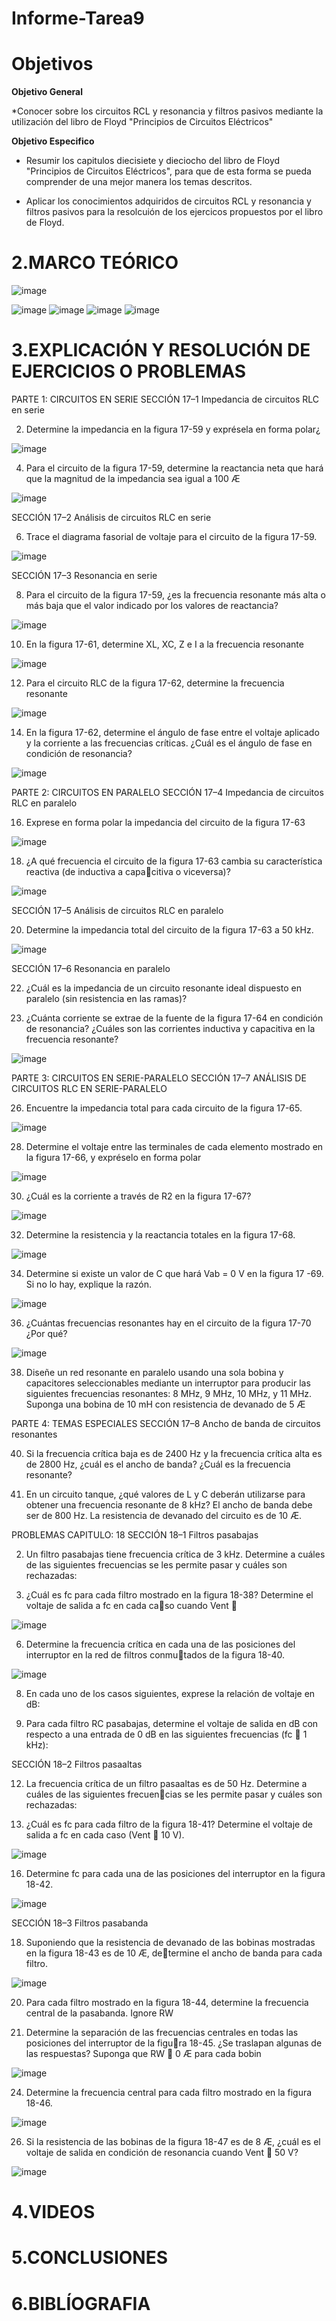 # Informe-Tarea9
# **Objetivos**
**Objetivo General**

*Conocer sobre los circuitos RCL y resonancia y filtros pasivos mediante la utilización del libro de Floyd "Principios de Circuitos Eléctricos"

**Objetivo Especifico**

* Resumir los capitulos diecisiete y dieciocho del libro de Floyd "Principios de Circuitos Eléctricos", para que de esta forma se pueda comprender de una mejor manera los temas descritos.

* Aplicar los conocimientos adquiridos de circuitos RCL y resonancia y filtros pasivos para la resolcuión de los ejercicos propuestos por el libro de Floyd.


# **2.MARCO TEÓRICO**
![image](https://user-images.githubusercontent.com/105617383/187311633-1e485ff2-5e86-4baf-9bc7-a0b9eeabfa9c.png)

![image](https://user-images.githubusercontent.com/105617383/187306937-42ff63a6-642f-4129-9494-62c766072759.png)
![image](https://user-images.githubusercontent.com/105617383/187306948-cc1f97fd-ed5c-4689-9230-a778bc09367f.png)
![image](https://user-images.githubusercontent.com/105617383/187306961-8c834790-ea78-4c23-afe6-5c380b41b74f.png)
![image](https://user-images.githubusercontent.com/105617383/187306973-da56c181-89b5-40b3-a4ca-fde1cdb443e4.png)


# **3.EXPLICACIÓN Y RESOLUCIÓN DE EJERCICIOS O PROBLEMAS**

PARTE 1: CIRCUITOS EN SERIE
SECCIÓN 17–1 Impedancia de circuitos RLC en serie

2. Determine la impedancia en la figura 17-59 y exprésela en forma polar¿

![image](https://user-images.githubusercontent.com/105617383/187316099-14513cfc-1005-45fc-8e5c-f21064d5ce66.png)

4. Para el circuito de la figura 17-59, determine la reactancia neta que hará que la magnitud de la impedancia sea igual a 100 Æ

![image](https://user-images.githubusercontent.com/105617383/187316099-14513cfc-1005-45fc-8e5c-f21064d5ce66.png)

SECCIÓN 17–2 Análisis de circuitos RLC en serie

6. Trace el diagrama fasorial de voltaje para el circuito de la figura 17-59.

![image](https://user-images.githubusercontent.com/105617383/187316099-14513cfc-1005-45fc-8e5c-f21064d5ce66.png)

SECCIÓN 17–3 Resonancia en serie

8. Para el circuito de la figura 17-59, ¿es la frecuencia resonante más alta o más baja que el valor indicado por los valores de reactancia?

![image](https://user-images.githubusercontent.com/105617383/187316099-14513cfc-1005-45fc-8e5c-f21064d5ce66.png)

10. En la figura 17-61, determine XL, XC, Z e I a la frecuencia resonante

![image](https://user-images.githubusercontent.com/105617383/187316246-b04db508-1dc0-40bf-bd38-e01023aad1f7.png)

12. Para el circuito RLC de la figura 17-62, determine la frecuencia resonante

![image](https://user-images.githubusercontent.com/105617383/187316293-73e6f715-25c6-4dd4-a369-4f5881a2c7be.png)

14. En la figura 17-62, determine el ángulo de fase entre el voltaje aplicado y la corriente a las frecuencias críticas. ¿Cuál es el ángulo de fase en condición de resonancia?

![image](https://user-images.githubusercontent.com/105617383/187316340-a48ab33f-d0ea-4572-8d88-832e2f3e8d29.png)

PARTE 2: CIRCUITOS EN PARALELO
SECCIÓN 17–4 Impedancia de circuitos RLC en paralelo 

16. Exprese en forma polar la impedancia del circuito de la figura 17-63

![image](https://user-images.githubusercontent.com/105617383/187316392-3cbdd608-21a4-4318-8c7b-a82646f4ba90.png)

18. ¿A qué frecuencia el circuito de la figura 17-63 cambia su característica reactiva (de inductiva a capacitiva o viceversa)?

![image](https://user-images.githubusercontent.com/105617383/187316392-3cbdd608-21a4-4318-8c7b-a82646f4ba90.png)

SECCIÓN 17–5 Análisis de circuitos RLC en paralelo

20. Determine la impedancia total del circuito de la figura 17-63 a 50 kHz. 

![image](https://user-images.githubusercontent.com/105617383/187316392-3cbdd608-21a4-4318-8c7b-a82646f4ba90.png)

SECCIÓN 17–6 Resonancia en paralelo

22. ¿Cuál es la impedancia de un circuito resonante ideal dispuesto en paralelo (sin resistencia en las ramas)?

24. ¿Cuánta corriente se extrae de la fuente de la figura 17-64 en condición de resonancia? ¿Cuáles son las
corrientes inductiva y capacitiva en la frecuencia resonante?

![image](https://user-images.githubusercontent.com/105617383/187316523-10544731-0168-47a3-ad02-a3ae3d1a1286.png)

PARTE 3: CIRCUITOS EN SERIE-PARALELO
SECCIÓN 17–7 ANÁLISIS DE CIRCUITOS RLC EN SERIE-PARALELO

26. Encuentre la impedancia total para cada circuito de la figura 17-65.

![image](https://user-images.githubusercontent.com/105617383/187316597-1082f6fd-32d0-4118-8163-2d2ff8c28c0a.png)

28. Determine el voltaje entre las terminales de cada elemento mostrado en la figura 17-66, y expréselo en forma polar

![image](https://user-images.githubusercontent.com/105617383/187316645-684bb2cf-2479-49f0-b43e-e1b5777e7d84.png)

30. ¿Cuál es la corriente a través de R2 en la figura 17-67?

![image](https://user-images.githubusercontent.com/105617383/187316668-5d67c884-9783-49f9-9e84-3abdbfef8038.png)

32. Determine la resistencia y la reactancia totales en la figura 17-68.

![image](https://user-images.githubusercontent.com/105617383/187316703-4048171c-406f-4c81-90ef-29df835bd838.png)

34. Determine si existe un valor de C que hará Vab = 0 V en la figura 17 -69. Si no lo hay, explique la razón.

![image](https://user-images.githubusercontent.com/105617383/187316733-3418dd7f-7ab7-45f2-a306-a2518e039ecb.png)

36. ¿Cuántas frecuencias resonantes hay en el circuito de la figura 17-70 ¿Por qué?

![image](https://user-images.githubusercontent.com/105617383/187316788-edd6c2c3-9bea-4bf5-8f20-bc1bd0e85cd9.png)

38. Diseñe un red resonante en paralelo usando una sola bobina y capacitores seleccionables mediante un
interruptor para producir las siguientes frecuencias resonantes: 8 MHz, 9 MHz, 10 MHz, y 11 MHz.
Suponga una bobina de 10 mH con resistencia de devanado de 5 Æ

PARTE 4: TEMAS ESPECIALES
SECCIÓN 17–8 Ancho de banda de circuitos resonantes 

40. Si la frecuencia crítica baja es de 2400 Hz y la frecuencia crítica alta es de 2800 Hz, ¿cuál es el ancho
de banda? ¿Cuál es la frecuencia resonante?

42. En un circuito tanque, ¿qué valores de L y C deberán utilizarse para obtener una frecuencia resonante
de 8 kHz? El ancho de banda debe ser de 800 Hz. La resistencia de devanado del circuito es de 10 Æ.

PROBLEMAS CAPITULO: 18
SECCIÓN 18–1 Filtros pasabajas

2. Un filtro pasabajas tiene frecuencia crítica de 3 kHz. Determine a cuáles de las siguientes frecuencias
se les permite pasar y cuáles son rechazadas:

4. ¿Cuál es fc para cada filtro mostrado en la figura 18-38? Determine el voltaje de salida a fc en cada caso cuando Vent 

![image](https://user-images.githubusercontent.com/105617383/187317161-b3f77867-7373-4b59-8081-310e8bfb1eca.png)

6. Determine la frecuencia crítica en cada una de las posiciones del interruptor en la red de filtros conmutados de la figura 18-40.

![image](https://user-images.githubusercontent.com/105617383/187317197-5eb1e645-2373-40f9-8b62-11f89ad95f2d.png)

8. En cada uno de los casos siguientes, exprese la relación de voltaje en dB:

10. Para cada filtro RC pasabajas, determine el voltaje de salida en dB con respecto a una entrada de 0 dB
en las siguientes frecuencias (fc  1 kHz):

SECCIÓN 18–2 Filtros pasaaltas

12. La frecuencia crítica de un filtro pasaaltas es de 50 Hz. Determine a cuáles de las siguientes frecuencias se les permite pasar y cuáles son rechazadas:

14. ¿Cuál es fc para cada filtro de la figura 18-41? Determine el voltaje de salida a fc en cada caso (Vent 
10 V).

![image](https://user-images.githubusercontent.com/105617383/187317306-fb72640a-bebc-4737-84ac-52ef0f979a84.png)

16. Determine fc para cada una de las posiciones del interruptor en la figura 18-42.

![image](https://user-images.githubusercontent.com/105617383/187317334-63bd459b-2f98-492f-901b-1ba84a9a19c9.png)

SECCIÓN 18–3 Filtros pasabanda

18. Suponiendo que la resistencia de devanado de las bobinas mostradas en la figura 18-43 es de 10 Æ, determine el ancho de banda para cada filtro.

![image](https://user-images.githubusercontent.com/105617383/187317410-8fcc3d6b-939b-4acb-8ff5-ee0f006648f3.png)

20. Para cada filtro mostrado en la figura 18-44, determine la frecuencia central de la pasabanda. Ignore RW

22. Determine la separación de las frecuencias centrales en todas las posiciones del interruptor de la figura 18-45. ¿Se traslapan algunas de las respuestas? Suponga que RW  0 Æ para cada bobin

![image](https://user-images.githubusercontent.com/105617383/187317577-5eafe8fa-3a9d-427d-800a-f40b802c902d.png)


24. Determine la frecuencia central para cada filtro mostrado en la figura 18-46.

![image](https://user-images.githubusercontent.com/105617383/187317656-68e1e8f0-0d12-4a3c-a389-ae2670317b28.png)

26. Si la resistencia de las bobinas de la figura 18-47 es de 8 Æ, ¿cuál es el voltaje de salida en condición
de resonancia cuando Vent  50 V?

![image](https://user-images.githubusercontent.com/105617383/187317750-b3c15086-e1d2-4187-b056-3a541d823a77.png)







# **4.VIDEOS**


# **5.CONCLUSIONES**

# **6.BIBLÍOGRAFIA**
